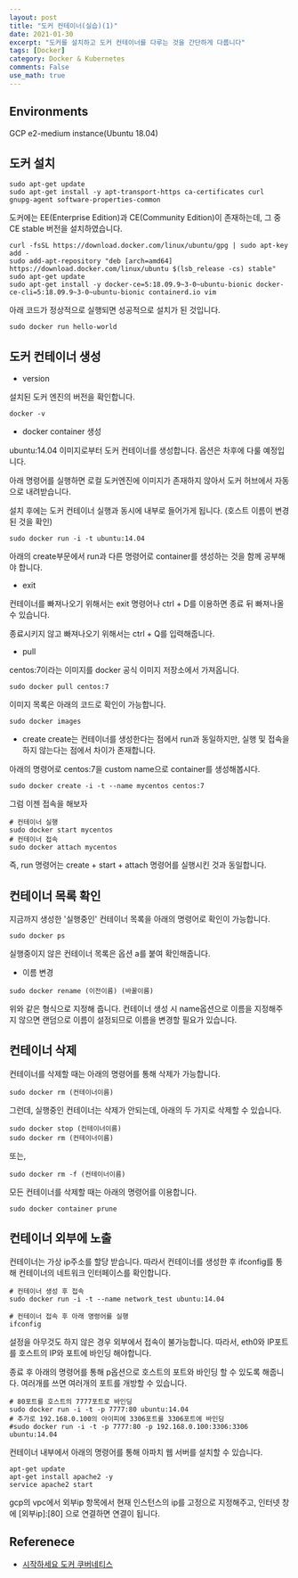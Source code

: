 ```yaml
---
layout: post
title: "도커 컨테이너(실습)(1)"
date: 2021-01-30
excerpt: "도커를 설치하고 도커 컨테이너를 다루는 것을 간단하게 다룹니다"
tags: [Docker]
category: Docker & Kubernetes
comments: False
use_math: true
---
```


## Environments
GCP e2-medium instance(Ubuntu 18.04)

## 도커 설치
~~~
sudo apt-get update
sudo apt-get install -y apt-transport-https ca-certificates curl gnupg-agent software-properties-common
~~~

도커에는 EE(Enterprise Edition)과 CE(Community Edition)이 존재하는데, 그 중 CE stable 버전을 설치하였습니다.
~~~
curl -fsSL https://download.docker.com/linux/ubuntu/gpg | sudo apt-key add -
sudo add-apt-repository "deb [arch=amd64] https://download.docker.com/linux/ubuntu $(lsb_release -cs) stable"
sudo apt-get update
sudo apt-get install -y docker-ce=5:18.09.9~3-0~ubuntu-bionic docker-ce-cli=5:18.09.9~3-0~ubuntu-bionic containerd.io vim
~~~

아래 코드가 정상적으로 실행되면 성공적으로 설치가 된 것입니다.
~~~
sudo docker run hello-world
~~~

## 도커 컨테이너 생성
* version

설치된 도커 엔진의 버전을 확인합니다.
~~~
docker -v
~~~

* docker container 생성

ubuntu:14.04 이미지로부터 도커 컨테이너를 생성합니다. 옵션은 차후에 다룰 예정입니다.

아래 명령어를 실행하면 로컬 도커엔진에 이미지가 존재하지 않아서 도커 허브에서 자동으로 내려받습니다.

설치 후에는 도커 컨테이너 실행과 동시에 내부로 들어가게 됩니다. (호스트 이름이 변경된 것을 확인)
~~~
sudo docker run -i -t ubuntu:14.04
~~~

아래의 create부문에서 run과 다른 명령어로 container를 생성하는 것을 함께 공부해야 합니다.

* exit

컨테이너를 빠져나오기 위해서는 exit 명령어나 ctrl + D를 이용하면 종료 뒤 빠져나올 수 있습니다.

종료시키지 않고 빠져나오기 위해서는 ctrl + Q를 입력해줍니다.

* pull

centos:7이라는 이미지를 docker 공식 이미지 저장소에서 가져옵니다. 
~~~
sudo docker pull centos:7
~~~

이미지 목록은 아래의 코드로 확인이 가능합니다.
~~~
sudo docker images
~~~

* create
create는 컨테이너를 생성한다는 점에서 run과 동일하지만, 실행 및 접속을 하지 않는다는 점에서 차이가 존재합니다.

아래의 명령어로 centos:7을 custom name으로 container를 생성해봅시다.
~~~
sudo docker create -i -t --name mycentos centos:7
~~~

그럼 이젠 접속을 해보자
~~~
# 컨테이너 실행
sudo docker start mycentos
# 컨테이너 접속
sudo docker attach mycentos
~~~

즉, run 명령어는 create + start + attach 명령어를 실행시킨 것과 동일합니다.

## 컨테이너 목록 확인
지금까지 생성한 '실행중인' 컨테이너 목록을 아래의 명령어로 확인이 가능합니다.
~~~
sudo docker ps
~~~

실행중이지 않은 컨테이너 목록은 옵션 a를 붙여 확인해줍니다.

* 이름 변경

~~~
sudo docker rename (이전이름) (바꿀이름)
~~~

위와 같은 형식으로 지정해 줍니다. 컨테이너 생성 시 name옵션으로 이름을 지정해주지 않으면 랜덤으로 이름이 설정되므로 이름을 변경할 필요가 있습니다.

## 컨테이너 삭제
컨테이너를 삭제할 때는 아래의 명령어를 통해 삭제가 가능합니다.
~~~
sudo docker rm (컨테이너이름)
~~~

그런데, 실행중인 컨테이너는 삭제가 안되는데, 아래의 두 가지로 삭제할 수 있습니다.
~~~
sudo docker stop (컨테이너이름)
sudo docker rm (컨테이너이름)
~~~

또는,

~~~
sudo docker rm -f (컨테이너이름)
~~~

모든 컨테이너를 삭제할 때는 아래의 명령어를 이용합니다.
~~~
sudo docker container prune
~~~

## 컨테이너 외부에 노출
컨테이너는 가상 ip주소를 할당 받습니다. 따라서 컨테이너를 생성한 후 ifconfig를 통해 컨테이너의 네트워크 인터페이스를 확인합니다.
~~~
# 컨테이너 생성 후 접속
sudo docker run -i -t --name network_test ubuntu:14.04

# 컨테이너 접속 후 아래 명령어를 실행
ifconfig
~~~

설정을 아무것도 하지 않은 경우 외부에서 접속이 불가능합니다. 따라서, eth0와 IP포트를 호스트의 IP와 포트에 바인딩 해야합니다.

종료 후 아래의 명령어를 통해 p옵션으로 호스트의 포트와 바인딩 할 수 있도록 해줍니다. 여러개를 쓰면 여러개의 포트를 개방할 수 있습니다.
~~~
# 80포트를 호스트의 7777포트로 바인딩
sudo docker run -i -t -p 7777:80 ubuntu:14.04
# 추가로 192.168.0.100의 아이피에 3306포트를 3306포트에 바인딩
#sudo docker run -i -t -p 7777:80 -p 192.168.0.100:3306:3306 ubuntu:14.04
~~~

컨테이너 내부에서 아래의 명령어를 통해 아파치 웹 서버를 설치할 수 있습니다.
~~~
apt-get update
apt-get install apache2 -y
service apache2 start
~~~

gcp의 vpc에서 외부ip 항목에서 현재 인스턴스의 ip를 고정으로 지정해주고, 인터넷 창에 [외부ip]:[80] 으로 연결하면 연결이 됩니다.

## Referenece
* [시작하세요 도커 쿠버네티스](http://www.yes24.com/Product/Goods/93765519)
